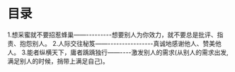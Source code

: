   # 目录
  1.想采蜜就不要招惹蜂巢——---------想要别人为你效力，就不要总是批评、指责、抱怨别人。
  2.人际交往秘笈——----------------真诚地感谢他人、赞美他人。
  3.能者纵横天下，庸者踽踽独行——----激发别人的需求(从别人的需求出发,满足别人的时候，捎带上满足自己)。